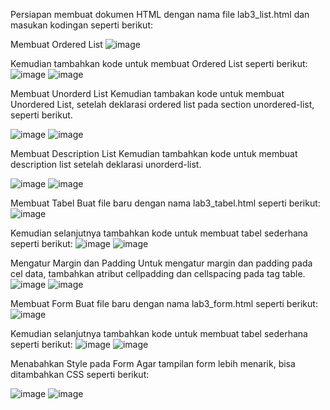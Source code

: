 Persiapan membuat dokumen HTML dengan nama file lab3_list.html  dan masukan kodingan seperti berikut:
 
Membuat Ordered List 
![image](https://user-images.githubusercontent.com/81528179/114306557-55693780-9b06-11eb-9b2d-276833a72f8b.png)

Kemudian tambahkan kode untuk membuat Ordered List seperti berikut:
 ![image](https://user-images.githubusercontent.com/81528179/114306585-64e88080-9b06-11eb-83e3-1073a5d18fbc.png)
![image](https://user-images.githubusercontent.com/81528179/114306596-6f0a7f00-9b06-11eb-950e-1029b324300b.png)


 
Membuat Unorderd List 
Kemudian tambakan kode untuk membuat Unordered List, setelah deklarasi ordered list pada section unordered-list, seperti berikut.

 ![image](https://user-images.githubusercontent.com/81528179/114306613-821d4f00-9b06-11eb-8026-b38fb8b463ae.png)
![image](https://user-images.githubusercontent.com/81528179/114306625-8ba6b700-9b06-11eb-86c0-00cd32005e34.png)

 
Membuat Description List 
Kemudian tambahkan kode untuk membuat description list setelah deklarasi unorderd-list.

 ![image](https://user-images.githubusercontent.com/81528179/114306639-96614c00-9b06-11eb-8436-0ed6fd2e4ba6.png)
![image](https://user-images.githubusercontent.com/81528179/114306656-a4af6800-9b06-11eb-9d13-c4e416c2c53e.png)

 
Membuat Tabel 
Buat file baru dengan nama lab3_tabel.html seperti berikut:
 ![image](https://user-images.githubusercontent.com/81528179/114306664-ad07a300-9b06-11eb-911c-15d6ef1116ea.png)

Kemudian selanjutnya tambahkan kode untuk membuat tabel sederhana seperti berikut:
 ![image](https://user-images.githubusercontent.com/81528179/114306672-b98bfb80-9b06-11eb-90b9-c1991295ee62.png)
![image](https://user-images.githubusercontent.com/81528179/114306687-cb6d9e80-9b06-11eb-89e6-827a6c41f959.png)

 
Mengatur Margin dan Padding 
Untuk mengatur margin dan padding pada cel data, tambahkan atribut cellpadding dan cellspacing pada tag table.
![image](https://user-images.githubusercontent.com/81528179/114306704-e3452280-9b06-11eb-9862-87835d90e821.png)
![image](https://user-images.githubusercontent.com/81528179/114306727-fd7f0080-9b06-11eb-937f-3db3cccfb338.png)

 
Membuat Form 
Buat file baru dengan nama lab3_form.html seperti berikut:
 ![image](https://user-images.githubusercontent.com/81528179/114306741-07a0ff00-9b07-11eb-95a9-4896a09a85bc.png)

Kemudian selanjutnya tambahkan kode untuk membuat tabel sederhana seperti berikut:
![image](https://user-images.githubusercontent.com/81528179/114306759-15568480-9b07-11eb-96af-61339191d493.png)
![image](https://user-images.githubusercontent.com/81528179/114306770-1f788300-9b07-11eb-8fb8-414058d9a11d.png)

 
 
Menabahkan Style pada Form 
Agar tampilan form lebih menarik, bisa ditambahkan CSS seperti berikut:
 
 ![image](https://user-images.githubusercontent.com/81528179/114306783-2acbae80-9b07-11eb-885e-e63aa4ea5613.png)
![image](https://user-images.githubusercontent.com/81528179/114306802-37e89d80-9b07-11eb-980a-e0628e600c65.png)

